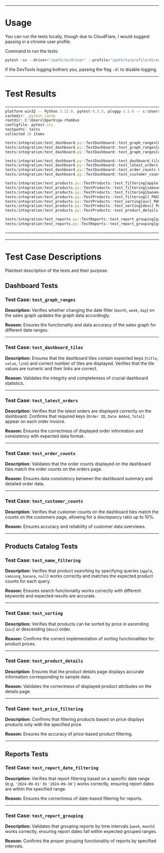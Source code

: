 <hr/>

# Usage

You can run the tests locally, though due to CloudFlare, I would suggest passing in a chrome user profile.

Command to run the tests:
```ps1
pytest -sv --driver="/path/to/driver" --profile="/path/to/profile/directory/"
```

If the DevTools logging bothers you, passing the flag `-dl` to disable logging.

<hr/>

# Test Results

```js
======================================================================================================= test session starts =======================================================================================================
platform win32 -- Python 3.12.0, pytest-8.3.3, pluggy-1.5.0 -- c:\Users\bperk\qa-rhombus\.venv\Scripts\python.exe
cachedir: .pytest_cache
rootdir: C:\Users\bperk\qa-rhombus
configfile: pytest.ini
testpaths: tests
collected 18 items

tests/integration/test_dashboard.py::TestDashboard::test_graph_ranges[month] PASSED
tests/integration/test_dashboard.py::TestDashboard::test_graph_ranges[week] PASSED
tests/integration/test_dashboard.py::TestDashboard::test_graph_ranges[day] SKIPPED

tests/integration/test_dashboard.py::TestDashboard::test_dashboard_tiles PASSED
tests/integration/test_dashboard.py::TestDashboard::test_latest_orders PASSED
tests/integration/test_dashboard.py::TestDashboard::test_order_counts PASSED
tests/integration/test_dashboard.py::TestDashboard::test_customer_counts PASSED

tests/integration/test_products.py::TestProducts::test_filtering[apple] PASSED
tests/integration/test_products.py::TestProducts::test_filtering[samsung] PASSED
tests/integration/test_products.py::TestProducts::test_filtering[banana] PASSED
tests/integration/test_products.py::TestProducts::test_filtering[] PASSED
tests/integration/test_products.py::TestProducts::test_sorting[asc] PASSED
tests/integration/test_products.py::TestProducts::test_sorting[desc] PASSED
tests/integration/test_products.py::TestProducts::test_product_details PASSED

tests/integration/test_reports.py::TestReports::test_report_grouping[grouped_by0] PASSED
tests/integration/test_reports.py::TestReports::test_report_grouping[grouped_by1] PASSED

============================================================================================ 17 passed, 1 skipped in 65.84s (0:01:05) =============================================================================================
```
<hr/>

# Test Case Descriptions
Plaintext description of the tests and their purpose.

## Dashboard Tests

### Test Case: `test_graph_ranges`
**Description:** Verifies whether changing the date filter (`month`, `week`, `day`) on the sales graph updates the graph data accordingly.

**Reason:** Ensures the functionality and data accuracy of the sales graph for different date ranges.

---

### Test Case: `test_dashboard_tiles`
**Description:** Ensures that the dashboard tiles contain expected keys (`title`, `value`, `link`) and correct number of tiles are displayed. Verifies that the tile values are numeric and their links are correct.

**Reason:** Validates the integrity and completeness of crucial dashboard statistics.

---

### Test Case: `test_latest_orders`
**Description:** Verifies that the latest orders are displayed correctly on the dashboard. Confirms that required keys (`Order ID`, `Date Added`, `Total`) appear on each order invoice.

**Reason:** Ensures the correctness of displayed order information and consistency with expected data format.

---

### Test Case: `test_order_counts`
**Description:** Validates that the order counts displayed on the dashboard tiles match the order counts on the orders page.

**Reason:** Ensures data consistency between the dashboard summary and detailed order data.

---

### Test Case: `test_customer_counts`
**Description:** Verifies that customer counts on the dashboard tiles match the counts on the customers page, allowing for a discrepancy ratio up to 10%.

**Reason:** Ensures accuracy and reliability of customer data overviews.

---

## Products Catalog Tests

### Test Case: `test_name_filtering`
**Description:** Verifies that product searching by specifying queries (`apple`, `samsung`, `banana`, `null`) works correctly and matches the expected product counts for each query.

**Reason:** Ensures search functionality works correctly with different keywords and expected results are accurate.

---

### Test Case: `test_sorting`
**Description:** Verifies that products can be sorted by price in ascending (`asc`) or descending (`desc`) order.

**Reason:** Confirms the correct implementation of sorting functionalities for product prices.

---

### Test Case: `test_product_details`
**Description:** Ensures that the product details page displays accurate information corresponding to sample data.

**Reason:** Validates the correctness of displayed product attributes on the details page.

---

### Test Case: `test_price_filtering`
**Description:** Confirms that filtering products based on price displays products only with the specified price.

**Reason:** Ensures the accuracy of price-based product filtering.

---

## Reports Tests

### Test Case: `test_report_date_filtering`
**Description:** Verifies that report filtering based on a specific date range (e.g. `'2024-09-01'` to `'2024-09-30'`) works correctly, ensuring report dates are within the specified range.

**Reason:** Ensures the correctness of date-based filtering for reports.

---

### Test Case: `test_report_grouping`
**Description:** Validates that grouping reports by time intervals (`week`, `month`) works correctly, ensuring report dates fall within expected grouped ranges.

**Reason:** Confirms the proper grouping functionality of reports by specified intervals.